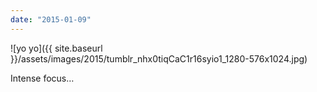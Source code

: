 ```yaml
---
date: "2015-01-09"
---
```


![yo yo]({{ site.baseurl }}/assets/images/2015/tumblr_nhx0tiqCaC1r16syio1_1280-576x1024.jpg)

Intense focus…
